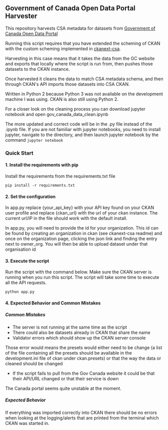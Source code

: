 ## Government of Canada Open Data Portal Harvester

This repository harvests CSA metadata for datasets from [Government of Canada Open Data Portal](https://open.canada.ca/en/open-data)

Running this script requires that you have extended the scheming of CKAN with the custom scheming implemented in [ckanext-csa](https://gccode.ssc-spc.gc.ca/csa-data-centre-of-expertise/ckanext-csa).

Harvesting in this case means that it takes the data from the GC website and exports that locally where the script is run from, then pushes those datasets to the CKAN instance.

Once harvested it cleans the data to match CSA metadata schema, and then through CKAN's API imports those datasets into CSA CKAN.

Written in Python 2 because Python 3 was not available on the development machine I was using. CKAN is also still using Python 2.

For a closer look on the cleaning process you can download jupyter notebook and open gov_canada_data_clean.ipynb

The more updated and correct code will be in the .py file instead of the .ipynb file. If you are not familiar with jupyter notebooks, you need to install jupyter, navigate to the directory, and then launch jupyter notebook by the command `jupyter notebook`

### Quick Start

#### 1. Install the requirements with pip
Install the requirements from the requirements.txt file
```
pip install -r requirements.txt
```

#### 2. Set the configuration
In app.py replace {your_api_key} with your API key found on your CKAN user profile and replace {ckan_url} with the url of your ckan instance. The current url/IP in the file should work with the default install.

In app.py, you will need to provide the id for your organization. This id can be found by creating an organization in ckan (see ckanext-csa readme) and once on the organization page, clicking the json link and finding the entry next to owner_org. You will then be able to upload dataset under that organisation id

#### 3. Execute the script
Run the script with the command below. Make sure the CKAN server is running when you run this script. The script will take some time to execute all the API requests.
```
python app.py
```

#### 4. Expected Behavior and Common Mistakes
##### Common Mistakes
- The server is not running at the same time as the script
- There could also be datasets already in CKAN that share the name
- Validator errors which should show up the CKAN server console

Those error would means the presets would either need to be change (a list of the file containing all the presets should be available in the development.ini file of ckan under ckan.presets) or that the way the data or cleaned should be changed

- If the script fails to pull from the Gov Canada website it could be that their API/URL changed or that their service is down

The Canada portal seems quite unstable at the moment.

##### Expected Behavior
If everything was imported correctly into CKAN there should be no errors when looking at the logging/alerts that are printed from the terminal which CKAN was started in.
